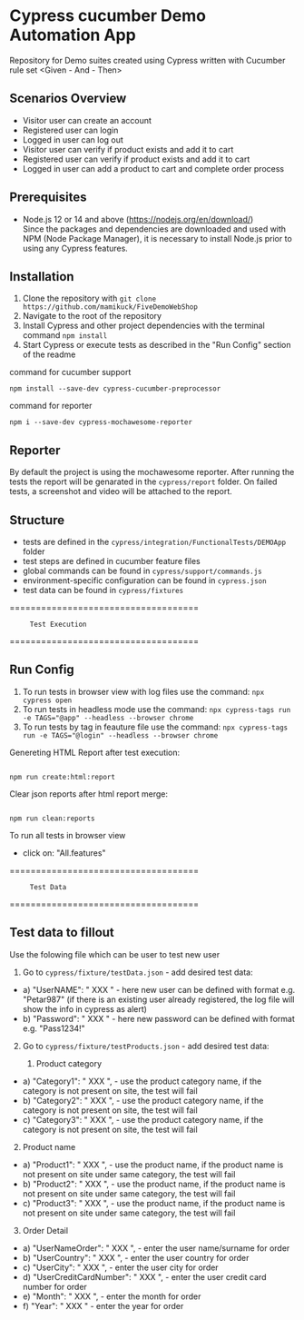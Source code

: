 # Cypress cucumber Demo Automation App

Repository for Demo suites created using Cypress written with Cucumber rule set <Given - And - Then>

## Scenarios Overview

- Visitor user can create an account
- Registered user can login
- Logged in user can log out
- Visitor user can verify if product exists and add it to cart
- Registered user can verify if product exists and add it to cart
- Logged in user can add a product to cart and complete order process

## Prerequisites

- Node.js 12 or 14 and above (https://nodejs.org/en/download/)\
  Since the packages and dependencies are downloaded and used with NPM (Node Package Manager), it is necessary to install Node.js prior to using any Cypress features.

## Installation

1. Clone the repository with `git clone https://github.com/mamikuck/FiveDemoWebShop`
2. Navigate to the root of the repository
3. Install Cypress and other project dependencies with the terminal command `npm install`
4. Start Cypress or execute tests as described in the "Run Config" section of the readme

command for cucumber support

```
npm install --save-dev cypress-cucumber-preprocessor

```
command for reporter

```
npm i --save-dev cypress-mochawesome-reporter

```
## Reporter

By default the project is using the mochawesome reporter. After running the tests the report will be genarated in the `cypress/report` folder.
On failed tests, a screenshot and video will be attached to the report.

## Structure

- tests are defined in the `cypress/integration/FunctionalTests/DEMOApp` folder
- test steps are defined in cucumber feature files
- global commands can be found in `cypress/support/commands.js`
- environment-specific configuration can be found in `cypress.json`
- test data can be found in `cypress/fixtures`

====================================

         Test Execution

====================================

## Run Config

1.  To run tests in browser view with log files use the command: `npx cypress open`
2.  To run tests in headless mode use the command: `npx cypress-tags run -e TAGS="@app" --headless --browser chrome`
3.  To run tests by tag in feauture file use the command: `npx cypress-tags run -e TAGS="@login" --headless --browser chrome`

Genereting HTML Report after test execution:

```

npm run create:html:report

```

Clear json reports after html report merge:

```

npm run clean:reports

```

To run all tests in browser view

- click on: "All.features"

====================================

         Test Data

====================================

## Test data to fillout

Use the folowing file which can be user to test new user

1. Go to `cypress/fixture/testData.json` - add desired test data:

- a) "UserNAME": " XXX " - here new user can be defined with format e.g. "Petar987"
  (if there is an existing user already registered, the log file will show the info in cypress as alert)
- b) "Password": " XXX " - here new password can be defined with format e.g. "Pass1234!"

2. Go to `cypress/fixture/testProducts.json` - add desired test data:

   1. Product category

- a) "Category1": " XXX ", - use the product category name, if the category is not present on site, the test will fail
- b) "Category2": " XXX ", - use the product category name, if the category is not present on site, the test will fail
- c) "Category3": " XXX ", - use the product category name, if the category is not present on site, the test will fail

2.  Product name

- a) "Product1": " XXX ", - use the product name, if the product name is not present on site under same category, the test will fail
- b) "Product2": " XXX ", - use the product name, if the product name is not present on site under same category, the test will fail
- c) "Product3": " XXX ", - use the product name, if the product name is not present on site under same category, the test will fail

3.  Order Detail

- a) "UserNameOrder": " XXX ", - enter the user name/surname for order
- b) "UserCountry": " XXX ", - enter the user country for order
- c) "UserCity": " XXX ", - enter the user city for order
- d) "UserCreditCardNumber": " XXX ", - enter the user credit card number for order
- e) "Month": " XXX ", - enter the month for order
- f) "Year": " XXX " - enter the year for order
